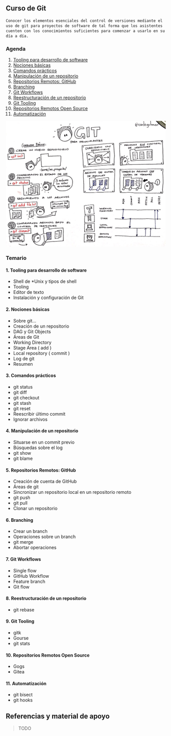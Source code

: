 ## Curso de Git

```
Conocer los elementos esenciales del control de versiones mediante el uso de git para proyectos de software de tal forma que los asistentes cuenten con los conocimientos suficientes para comenzar a usarlo en su día a día.
```

### Agenda

1. [Tooling para desarrollo de software](topics/chapter_1.md)
2. [Nociones básicas](topics/chapter_2.md)
3. [Comandos prácticos](topics/chapter_3.md)
4. [Manipulación de un repositorio](topics/chapter_4.md)
5. [Repositorios Remotos: GitHub](topics/chapter_5.md)
6. [Branching](topics/chapter_7.md)
7. [Git Workflows](topics/chapter_9.md)
8. [Reestructuración de un repositorio](topics/chapter_10.md)
9. [Git Tooling](topics/chapter_8.md)
10. [Repositorios Remotos Open Source](topics/chapter_6.md)
11. [Automatización](topics/chapter_11.md)

![](assets/git.jpg)

### Temario

#### 1. Tooling para desarrollo de software

- Shell de *Unix y tipos de shell
- Tooling
- Editor de texto
- Instalación y configuración de Git

#### 2. Nociones básicas

- Sobre git...
- Creación de un repositorio
- DAG y Git Objects
- Áreas de Git
- Working Directory
- Stage Area ( add )
- Local repository ( commit )
- Log de git
- Resumen

#### 3. Comandos prácticos

- git status
- git diff
- git checkout
- git stash
- git reset
- Reescribir último commit
- Ignorar archivos

#### 4. Manipulación de un repositorio

- Situarse en un commit previo
- Búsquedas sobre el log
- git show
- git blame

#### 5. Repositorios Remotos: GitHub

- Creación de cuenta de GitHub
- Áreas de git
- Sincronizar un repositorio local en un repositorio remoto
- git push
- git pull
- Clonar un repositorio

#### 6. Branching

- Crear un branch
- Operaciones sobre un branch
- git merge
- Abortar operaciones

#### 7. Git Workflows

- Single flow
- GitHub Workflow
- Feature branch
- Git flow

#### 8. Reestructuración de un repositorio

- git rebase

#### 9. Git Tooling

- gitk
- Gourse
- git stats

#### 10. Repositorios Remotos Open Source

- Gogs
- Gitea

#### 11. Automatización

- git bisect
- git hooks

## Referencias y material de apoyo

> TODO

